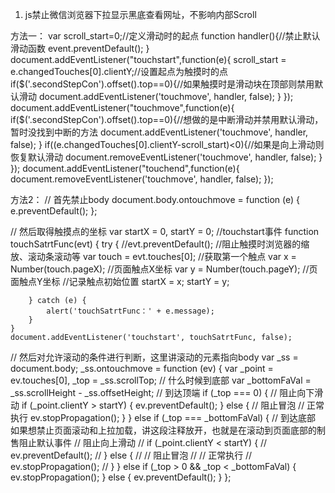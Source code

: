 


1. js禁止微信浏览器下拉显示黑底查看网址，不影响内部Scroll

方法一：
	var scroll_start=0;//定义滑动时的起点
	function handler(){//禁止默认滑动函数
		event.preventDefault();
	}
	document.addEventListener("touchstart",function(e){
		scroll_start = e.changedTouches[0].clientY;//设置起点为触摸时的点
		if($('.secondStepCon').offset().top==0){//如果触摸时是滑动块在顶部则禁用默认滑动
			document.addEventListener('touchmove', handler, false);
		}
	});
	document.addEventListener("touchmove",function(e){
		if($('.secondStepCon').offset().top==0){//想做的是中断滑动并禁用默认滑动，暂时没找到中断的方法
			document.addEventListener('touchmove', handler, false);
		}
		if((e.changedTouches[0].clientY-scroll_start)<0){//如果是向上滑动则恢复默认滑动
			document.removeEventListener('touchmove', handler, false);
		}
	});
	document.addEventListener("touchend",function(e){
		document.removeEventListener('touchmove', handler, false);
	});
  
  
  
  
  
  方法2：
  // 首先禁止body
    document.body.ontouchmove = function (e) {
          e.preventDefault();
    };

// 然后取得触摸点的坐标
   var startX = 0, startY = 0;
    //touchstart事件
    function touchSatrtFunc(evt) {
        try
        {
            //evt.preventDefault(); //阻止触摸时浏览器的缩放、滚动条滚动等
            var touch = evt.touches[0]; //获取第一个触点
            var x = Number(touch.pageX); //页面触点X坐标
            var y = Number(touch.pageY); //页面触点Y坐标
            //记录触点初始位置
            startX = x;
            startY = y;

        } catch (e) {
            alert('touchSatrtFunc：' + e.message);
        }
    }
    document.addEventListener('touchstart', touchSatrtFunc, false);

// 然后对允许滚动的条件进行判断，这里讲滚动的元素指向body
  var _ss = document.body;
    _ss.ontouchmove = function (ev) {
        var _point = ev.touches[0],
                _top = _ss.scrollTop;
        // 什么时候到底部
        var _bottomFaVal = _ss.scrollHeight - _ss.offsetHeight;
        // 到达顶端
        if (_top === 0) {
            // 阻止向下滑动
            if (_point.clientY > startY) {
                ev.preventDefault();
            } else {
                // 阻止冒泡
                // 正常执行
                ev.stopPropagation();
            }
        } else if (_top === _bottomFaVal) {
            // 到达底部 如果想禁止页面滚动和上拉加载，讲这段注释放开，也就是在滚动到页面底部的制售阻止默认事件
            // 阻止向上滑动
            // if (_point.clientY < startY) {
            //     ev.preventDefault();
            // } else {
            //     // 阻止冒泡
            //     // 正常执行
            //     ev.stopPropagation();
            // }
        } else if (_top > 0 && _top < _bottomFaVal) {
            ev.stopPropagation();
        } else {
            ev.preventDefault();
        }
    };
